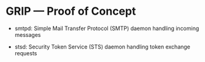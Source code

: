 # GRIP — Proof of Concept

* smtpd: Simple Mail Transfer Protocol (SMTP) daemon handling incoming messages

* stsd: Security Token Service (STS) daemon handling token exchange requests

